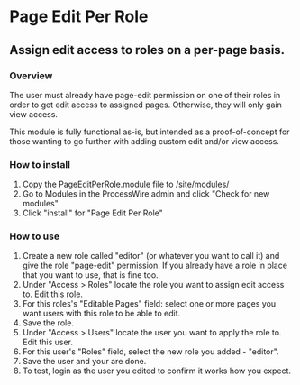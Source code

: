 # Page Edit Per Role

## Assign edit access to roles on a per-page basis.

### Overview

The user must already have page-edit permission on one of their roles in order to get 
edit access to assigned pages. Otherwise, they will only gain view access.

This module is fully functional as-is, but intended as a proof-of-concept for those 
wanting to go further with adding custom edit and/or view access.

### How to install

1. Copy the PageEditPerRole.module file to /site/modules/
2. Go to Modules in the ProcessWire admin and click "Check for new modules"
3. Click "install" for "Page Edit Per Role"

### How to use

1. Create a new role called "editor" (or whatever you want to call it) and give the role "page-edit" permission. If you already have a role in place that you want to use, that is fine too.
2. Under "Access > Roles" locate the role you want to assign edit access to. Edit this role. 
3. For this roles's "Editable Pages" field: select one or more pages you want users with this role to be able to edit.
4. Save the role.
5. Under "Access > Users" locate the user you want to apply the role to. Edit this user.
6. For this user's "Roles" field, select the new role you added - "editor".
7. Save the user and your are done.
8. To test, login as the user you edited to confirm it works how you expect.